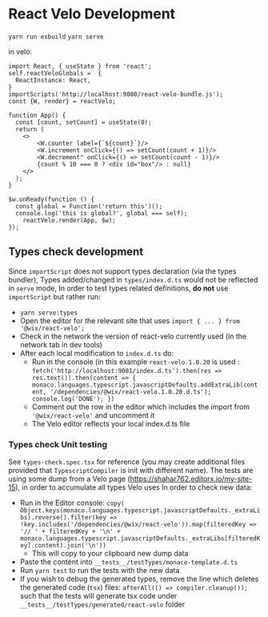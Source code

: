 # React Velo Development
`yarn run esbuild`
`yarn serve`

in velo:
```es6
import React, { useState } from 'react';
self.reactVeloGlobals =  {
  ReactInstance: React,
}
importScripts('http://localhost:9080/react-velo-bundle.js');
const {W, render} = reactVelo;

function App() {
  const [count, setCount] = useState(0);
  return (
    <>
		<W.counter label={`${count}`}/>
    	<W.increment onClick={() => setCount(count + 1)}/>
    	<W.decrement" onClick={() => setCount(count - 1)}/>
		{count % 10 === 0 ? <div id="box"/> : null}
    </>
  );
}

$w.onReady(function () {
  const global = Function('return this')();
  console.log('this is global?', global === self);
	reactVelo.render(App, $w);
});
```

## Types check development
Since `importScript` does not support types declaration (via the types bundler),
Types added/changed in `types/index.d.ts` would not be reflected in `serve` mode,
In order to test types related definitions, **do not** use `importScript` but rather run:
* `yarn serve:types`
* Open the editor for the relevant site that uses `import { ... } from '@wix/react-velo';`
* Check in the network the version of react-velo currently used (in the network tab in dev tools)
* After each local modification to `index.d.ts` do:
  * Run in the console (in this example `react-velo.1.0.20` is used : `fetch('http://localhost:9081/index.d.ts').then(res => res.text()).then(content => {
    monaco.languages.typescript.javascriptDefaults.addExtraLib(content, '/dependencies/@wix/react-velo.1.0.20.d.ts');
    console.log('DONE');
    })`
  * Comment out the row in the editor which includes the import from `'@wix/react-velo'` and uncomment it
  * The Velo editor reflects your local index.d.ts file

### Types check Unit testing
See `types-check.spec.tsx` for reference (you may create additional files provided that `TypescriptCompiler` is init with different name).
The tests are using some dump from a Velo page (https://shahar762.editorx.io/my-site-15), in order to accumulate all types Velo uses
In order to check new data:
* Run in the Editor console: `copy( Object.keys(monaco.languages.typescript.javascriptDefaults._extraLibs).reverse().filter(key => !key.includes('/dependencies/@wix/react-velo')).map(filteredKey => '// ' + filteredKey + '\n' + monaco.languages.typescript.javascriptDefaults._extraLibs[filteredKey].content).join('\n'))`
  * This will copy to your clipboard new dump data
* Paste the content into `__tests__/testTypes/monaco-template.d.ts`
* Run `yarn test` to run the tests with the new data
* If you wish to debug the generated types, remove the line which deletes the generated code (`tsx`) files: `afterAll(() => compiler.cleanup());` such that the tests will generate tsx code under `__tests__/testTypes/generated/react-velo` folder
